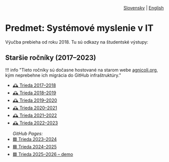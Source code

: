 <div align="right">
  <a href="../../sk/class_SystemThinkingInIT/index.md">Slovensky</a> | <a href="../../en/class_SystemThinkingInIT/index.md">English</a>
</div>

# Predmet: Systémové myslenie v IT

Výučba prebieha od roku 2018. Tu sú odkazy na študentské výstupy:

## Staršie ročníky (2017–2023)

!!! info "Tieto ročníky sú dočasne hostované na starom webe [agnicoli.org](https://agnicoli.org), 
kým neprebehne ich migrácia do GitHub infraštruktúry."
<ul>
  <li><a class="icon-link" href="https://agnicoli.org/_sub/prod/sk/systemove-myslenie-v-it-a-digitalna-fabrikacia/2017-2018/" target="_blank">🕰️ Trieda 2017–2018</a></li>
  <li><a class="icon-link" href="https://agnicoli.org/_sub/prod/sk/systemove-myslenie-v-it-a-digitalna-fabrikacia/2018-2019/" target="_blank">🕰️ Trieda 2018–2019</a></li>
  <li><a class="icon-link" href="https://agnicoli.org/_sub/prod/sk/systemove-myslenie-v-it-a-digitalna-fabrikacia/2019-2020/" target="_blank">🕰️ Trieda 2019–2020</a></li>
  <li><a class="icon-link" href="https://agnicoli.org/_sub/prod/sk/systemove-myslenie-v-it-a-digitalna-fabrikacia/2020-2021/" target="_blank">🕰️ Trieda 2020–2021</a></li>
  <li><a class="icon-link" href="https://agnicoli.org/_sub/prod/sk/systemove-myslenie-v-it-a-digitalna-fabrikacia/2021-2022/" target="_blank">🕰️ Trieda 2021–2022</a></li>
  <li><a class="icon-link" href="https://agnicoli.org/_sub/prod/sk/systemove-myslenie-v-it-a-digitalna-fabrikacia/2022-2023/" target="_blank">🕰️ Trieda 2022–2023</a></li>

  <li style="list-style: none; font-style: italic; margin-top: 0.8em;">GitHub Pages:</li>

  <li><a class="icon-link" href="https://06-sth-projects.github.io/repo_sthdf-2023-2024/" target="_blank">🟦 Trieda 2023–2024</a></li>
  <li><a class="icon-link" href="https://06-sth-projects.github.io/repo_sthdf_2024-2025/" target="_blank">🟦 Trieda 2024–2025</a></li>
  <li><a class="icon-link" href="https://06-sth-projects.github.io/repo_sthdf_2025-2026/" target="_blank">🟦 Trieda 2025–2026 – demo</a></li>
</ul>
